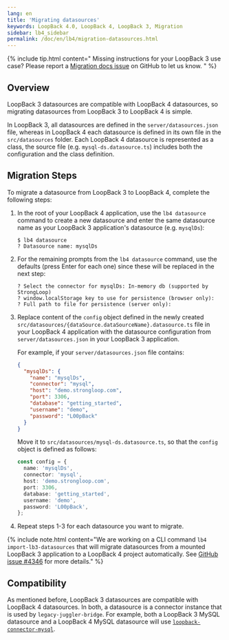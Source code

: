 ```yaml
---
lang: en
title: 'Migrating datasources'
keywords: LoopBack 4.0, LoopBack 4, LoopBack 3, Migration
sidebar: lb4_sidebar
permalink: /doc/en/lb4/migration-datasources.html
---
```


{% include tip.html content="
Missing instructions for your LoopBack 3 use case? Please report a [Migration docs issue](https://github.com/strongloop/loopback-next/issues/new?labels=question,Migration,Docs&template=Migration_docs.md) on GitHub to let us know.
" %}

## Overview

LoopBack 3 datasources are compatible with LoopBack 4 datasources, so migrating
datasources from LoopBack 3 to LoopBack 4 is simple.

In LoopBack 3, all datasources are defined in the `server/datasources.json`
file, whereas in LoopBack 4 each datasource is defined in its own file in the
`src/datasources` folder. Each LoopBack 4 datasource is represented as a class,
the source file (e.g. `mysql-ds.datasource.ts`) includes both the configuration
and the class definition.

## Migration Steps

To migrate a datasource from LoopBack 3 to LoopBack 4, complete the following
steps:

1. In the root of your LoopBack 4 application, use the `lb4 datasource` command
   to create a new datasource and enter the same datasource name as your
   LoopBack 3 application's datasource (e.g. `mysqlDs`):

   ```
   $ lb4 datasource
   ? Datasource name: mysqlDs
   ```

2. For the remaining prompts from the `lb4 datasource` command, use the defaults
   (press Enter for each one) since these will be replaced in the next step:

   ```
   ? Select the connector for mysqlDs: In-memory db (supported by StrongLoop)
   ? window.localStorage key to use for persistence (browser only):
   ? Full path to file for persistence (server only):
   ```

3. Replace content of the `config` object defined in the newly created
   `src/datasources/{dataSource.dataSourceName}.datasource.ts` file in your
   LoopBack 4 application with the datasource configuration from
   `server/datasources.json` in your LoopBack 3 application.

   For example, if your `server/datasources.json` file contains:

   ```json
   {
     "mysqlDs": {
       "name": "mysqlDs",
       "connector": "mysql",
       "host": "demo.strongloop.com",
       "port": 3306,
       "database": "getting_started",
       "username": "demo",
       "password": "L00pBack"
     }
   }
   ```

   Move it to `src/datasources/mysql-ds.datasource.ts`, so that the `config`
   object is defined as follows:

   ```ts
   const config = {
     name: 'mysqlDs',
     connector: 'mysql',
     host: 'demo.strongloop.com',
     port: 3306,
     database: 'getting_started',
     username: 'demo',
     password: 'L00pBack',
   };
   ```

4. Repeat steps 1-3 for each datasource you want to migrate.

{% include note.html content="We are working on a CLI command `lb4 import-lb3-datasources` that will migrate datasources from a mounted LoopBack 3 application to a LoopBack 4 project automatically. See [GitHub issue #4346](https://github.com/strongloop/loopback-next/issues/4346) for more details." %}

## Compatibility

As mentioned before, LoopBack 3 datasources are compatible with LoopBack 4
datasources. In both, a datasource is a connector instance that is used by
`legacy-juggler-bridge`. For example, both a LoopBack 3 MySQL datasource and a
LoopBack 4 MySQL datasource will use
[`loopback-connector-mysql`](http://github.com/strongloop/loopback-connector-mysql).
